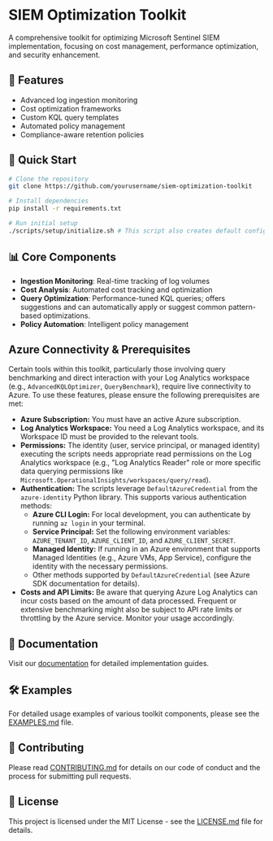 # SIEM Optimization Toolkit

A comprehensive toolkit for optimizing Microsoft Sentinel SIEM implementation, focusing on cost management, performance optimization, and security enhancement.

## 🎯 Features

- Advanced log ingestion monitoring
- Cost optimization frameworks
- Custom KQL query templates
- Automated policy management
- Compliance-aware retention policies

## 🚀 Quick Start

```bash
# Clone the repository
git clone https://github.com/yourusername/siem-optimization-toolkit

# Install dependencies
pip install -r requirements.txt

# Run initial setup
./scripts/setup/initialize.sh # This script also creates default configuration files and necessary directories if they are missing.
```

## 📊 Core Components

- **Ingestion Monitoring**: Real-time tracking of log volumes
- **Cost Analysis**: Automated cost tracking and optimization
- **Query Optimization**: Performance-tuned KQL queries; offers suggestions and can automatically apply or suggest common pattern-based optimizations.
- **Policy Automation**: Intelligent policy management

##  Azure Connectivity & Prerequisites

Certain tools within this toolkit, particularly those involving query benchmarking and direct interaction with your Log Analytics workspace (e.g., `AdvancedKQLOptimizer`, `QueryBenchmark`), require live connectivity to Azure. To use these features, please ensure the following prerequisites are met:

*   **Azure Subscription:** You must have an active Azure subscription.
*   **Log Analytics Workspace:** You need a Log Analytics workspace, and its Workspace ID must be provided to the relevant tools.
*   **Permissions:** The identity (user, service principal, or managed identity) executing the scripts needs appropriate read permissions on the Log Analytics workspace (e.g., "Log Analytics Reader" role or more specific data querying permissions like `Microsoft.OperationalInsights/workspaces/query/read`).
*   **Authentication:** The scripts leverage `DefaultAzureCredential` from the `azure-identity` Python library. This supports various authentication methods:
    *   **Azure CLI Login:** For local development, you can authenticate by running `az login` in your terminal.
    *   **Service Principal:** Set the following environment variables: `AZURE_TENANT_ID`, `AZURE_CLIENT_ID`, and `AZURE_CLIENT_SECRET`.
    *   **Managed Identity:** If running in an Azure environment that supports Managed Identities (e.g., Azure VMs, App Service), configure the identity with the necessary permissions.
    *   Other methods supported by `DefaultAzureCredential` (see Azure SDK documentation for details).
*   **Costs and API Limits:** Be aware that querying Azure Log Analytics can incur costs based on the amount of data processed. Frequent or extensive benchmarking might also be subject to API rate limits or throttling by the Azure service. Monitor your usage accordingly.

## 📘 Documentation

Visit our [documentation](./docs/README.md) for detailed implementation guides.

## 🛠️ Examples

For detailed usage examples of various toolkit components, please see the [EXAMPLES.md](EXAMPLES.md) file.

## 🤝 Contributing

Please read [CONTRIBUTING.md](CONTRIBUTING.md) for details on our code of conduct and the process for submitting pull requests.

## 📜 License

This project is licensed under the MIT License - see the [LICENSE.md](LICENSE.md) file for details.